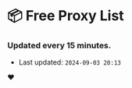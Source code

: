 # :package: Free Proxy List
### Updated every 15 minutes.

- Last updated: `2024-09-03 20:13`

:heart:
